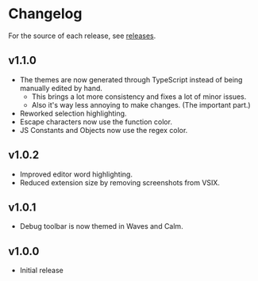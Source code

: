# Changelog

For the source of each release, see [releases](https://github.com/njshockey/all-blue-theme/releases).

## v1.1.0

- The themes are now generated through TypeScript instead of
being manually edited by hand.
    - This brings a lot more consistency and fixes a lot of minor issues.
    - Also it's way less annoying to make changes. (The important part.)
- Reworked selection highlighting.
- Escape characters now use the function color.
- JS Constants and Objects now use the regex color.

## v1.0.2

- Improved editor word highlighting.
- Reduced extension size by removing screenshots from VSIX.

## v1.0.1

- Debug toolbar is now themed in Waves and Calm.

## v1.0.0

- Initial release

